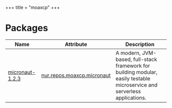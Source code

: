 
+++
title = "moaxcp"
+++

# Packages

Name | Attribute | Description
-----|-----------|------------
[micronaut-1.2.3](https://micronaut.io/)|[nur.repos.moaxcp.micronaut](https://github.com/nix-community/nur-combined/tree/master/repos/moaxcp/pkgs/micronaut/default.nix#L27)|A modern, JVM-based, full-stack framework for building modular, easily testable microservice and serverless applications.
